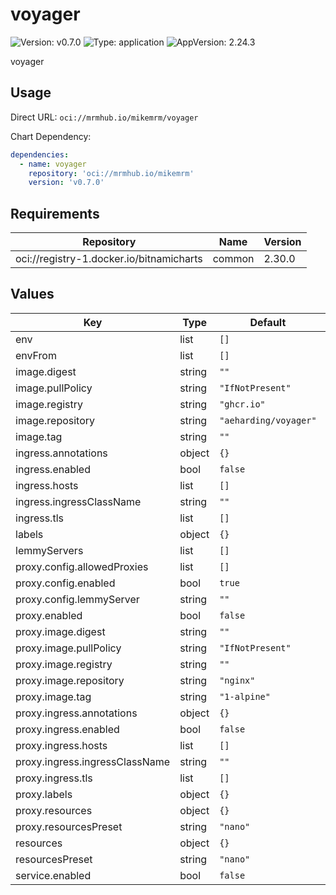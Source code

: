 # voyager

![Version: v0.7.0](https://img.shields.io/badge/Version-v0.7.0-informational?style=flat-square) ![Type: application](https://img.shields.io/badge/Type-application-informational?style=flat-square) ![AppVersion: 2.24.3](https://img.shields.io/badge/AppVersion-2.24.3-informational?style=flat-square)

voyager

## Usage

Direct URL: `oci://mrmhub.io/mikemrm/voyager`

Chart Dependency:

```yaml
dependencies:
  - name: voyager
    repository: 'oci://mrmhub.io/mikemrm'
    version: 'v0.7.0'
```

## Requirements

| Repository | Name | Version |
|------------|------|---------|
| oci://registry-1.docker.io/bitnamicharts | common | 2.30.0 |

## Values

| Key | Type | Default | Description |
|-----|------|---------|-------------|
| env | list | `[]` |  |
| envFrom | list | `[]` |  |
| image.digest | string | `""` |  |
| image.pullPolicy | string | `"IfNotPresent"` |  |
| image.registry | string | `"ghcr.io"` |  |
| image.repository | string | `"aeharding/voyager"` |  |
| image.tag | string | `""` |  |
| ingress.annotations | object | `{}` |  |
| ingress.enabled | bool | `false` |  |
| ingress.hosts | list | `[]` |  |
| ingress.ingressClassName | string | `""` |  |
| ingress.tls | list | `[]` |  |
| labels | object | `{}` |  |
| lemmyServers | list | `[]` |  |
| proxy.config.allowedProxies | list | `[]` |  |
| proxy.config.enabled | bool | `true` |  |
| proxy.config.lemmyServer | string | `""` |  |
| proxy.enabled | bool | `false` |  |
| proxy.image.digest | string | `""` |  |
| proxy.image.pullPolicy | string | `"IfNotPresent"` |  |
| proxy.image.registry | string | `""` |  |
| proxy.image.repository | string | `"nginx"` |  |
| proxy.image.tag | string | `"1-alpine"` |  |
| proxy.ingress.annotations | object | `{}` |  |
| proxy.ingress.enabled | bool | `false` |  |
| proxy.ingress.hosts | list | `[]` |  |
| proxy.ingress.ingressClassName | string | `""` |  |
| proxy.ingress.tls | list | `[]` |  |
| proxy.labels | object | `{}` |  |
| proxy.resources | object | `{}` |  |
| proxy.resourcesPreset | string | `"nano"` |  |
| resources | object | `{}` |  |
| resourcesPreset | string | `"nano"` |  |
| service.enabled | bool | `false` |  |

